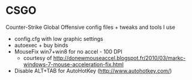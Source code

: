 CSGO
====

Counter-Strike Global Offensive config files + tweaks and tools I use
- config.cfg with low graphic settings
- autoexec + buy binds
- MouseFix win7+win8 for no accel - 100 DPI
  - courtesy of http://donewmouseaccel.blogspot.fr/2010/03/markc-windows-7-mouse-acceleration-fix.html  
- Disable ALT+TAB for AutoHotKey (http://www.autohotkey.com/)
